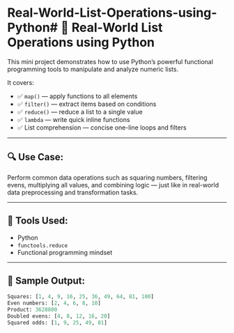 # Real-World-List-Operations-using-Python# 🧮 Real-World List Operations using Python

This mini project demonstrates how to use Python’s powerful functional programming tools to manipulate and analyze numeric lists.  

It covers:

- ✅ `map()` — apply functions to all elements  
- ✅ `filter()` — extract items based on conditions  
- ✅ `reduce()` — reduce a list to a single value  
- ✅ `lambda` — write quick inline functions  
- ✅ List comprehension — concise one-line loops and filters  

---

## 🔍 Use Case:
Perform common data operations such as squaring numbers, filtering evens, multiplying all values, and combining logic — just like in real-world data preprocessing and transformation tasks.

---

## 📌 Tools Used:
- Python
- `functools.reduce`
- Functional programming mindset

---

## 📎 Sample Output:
```python
Squares: [1, 4, 9, 16, 25, 36, 49, 64, 81, 100]  
Even numbers: [2, 4, 6, 8, 10]  
Product: 3628800  
Doubled evens: [4, 8, 12, 16, 20]  
Squared odds: [1, 9, 25, 49, 81]
